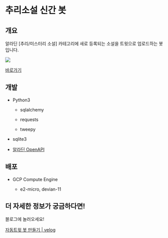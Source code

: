 # 추리소설 신간 봇

## 개요

알라딘 [추리/미스터리 소설] 카테고리에 새로 등록되는 소설을 트윗으로 업로드하는 봇입니다.

![](https://user-images.githubusercontent.com/63359327/190893556-dc01c0c6-abe9-48e6-b304-9615aa32472f.png)

[바로가기](https://twitter.com/mysterynovelbot)

## 개발

* Python3
  
  * sqlalchemy
    
  * requests
    
  * tweepy
    
* sqlite3
  
* [알라딘 OpenAPI](https://blog.aladin.co.kr/openapi/category/29154402?communitytype=mypaper)
  

## 배포

* GCP Compute Engine
  
  * e2-micro, devian-11
    

## 더 자세한 정보가 궁금하다면!

블로그에 놀러오세요!

[자동트윗 봇 만들기 | velog](https://velog.io/@0008mari/%EC%9E%90%EB%8F%99%ED%8A%B8%EC%9C%97-%EB%B4%87-%EB%A7%8C%EB%93%A4%EA%B8%B0)
